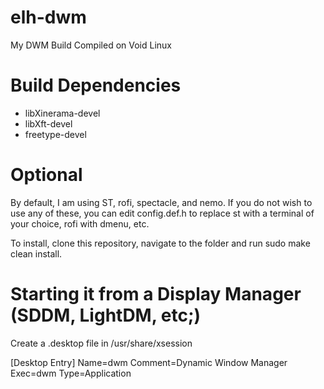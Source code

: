 # elh-dwm
My DWM Build
Compiled on Void Linux

# Build Dependencies
- libXinerama-devel
- libXft-devel
- freetype-devel

# Optional
By default, I am using ST, rofi, spectacle, and nemo.  If you do not wish to use any of these, you can edit config.def.h to replace st with a terminal of your choice, rofi with dmenu, etc.

To install, clone this repository, navigate to the folder and run sudo make clean install.

# Starting it from a Display Manager (SDDM, LightDM, etc;)
Create a .desktop file in /usr/share/xsession

[Desktop Entry]
Name=dwm
Comment=Dynamic Window Manager
Exec=dwm
Type=Application
